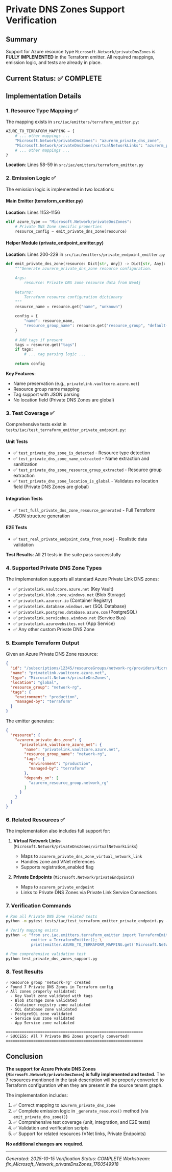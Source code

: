 # Private DNS Zones Support Verification

## Summary

Support for Azure resource type `Microsoft.Network/privateDnsZones` is **FULLY IMPLEMENTED** in the Terraform emitter. All required mappings, emission logic, and tests are already in place.

## Current Status: ✅ COMPLETE

## Implementation Details

### 1. Resource Type Mapping ✅

The mapping exists in `src/iac/emitters/terraform_emitter.py`:

```python
AZURE_TO_TERRAFORM_MAPPING = {
    # ... other mappings ...
    "Microsoft.Network/privateDnsZones": "azurerm_private_dns_zone",
    "Microsoft.Network/privateDnsZones/virtualNetworkLinks": "azurerm_private_dns_zone_virtual_network_link",
    # ... other mappings ...
}
```

**Location**: Lines 58-59 in `src/iac/emitters/terraform_emitter.py`

### 2. Emission Logic ✅

The emission logic is implemented in two locations:

#### Main Emitter (terraform_emitter.py)
**Location**: Lines 1153-1156

```python
elif azure_type == "Microsoft.Network/privateDnsZones":
    # Private DNS Zone specific properties
    resource_config = emit_private_dns_zone(resource)
```

#### Helper Module (private_endpoint_emitter.py)
**Location**: Lines 200-229 in `src/iac/emitters/private_endpoint_emitter.py`

```python
def emit_private_dns_zone(resource: Dict[str, Any]) -> Dict[str, Any]:
    """Generate azurerm_private_dns_zone resource configuration.
    
    Args:
        resource: Private DNS zone resource data from Neo4j
    
    Returns:
        Terraform resource configuration dictionary
    """
    resource_name = resource.get("name", "unknown")
    
    config = {
        "name": resource_name,
        "resource_group_name": resource.get("resource_group", "default-rg"),
    }
    
    # Add tags if present
    tags = resource.get("tags")
    if tags:
        # ... tag parsing logic ...
    
    return config
```

**Key Features**:
- Name preservation (e.g., `privatelink.vaultcore.azure.net`)
- Resource group name mapping
- Tag support with JSON parsing
- No location field (Private DNS Zones are global)

### 3. Test Coverage ✅

Comprehensive tests exist in `tests/iac/test_terraform_emitter_private_endpoint.py`:

#### Unit Tests
- ✅ `test_private_dns_zone_is_detected` - Resource type detection
- ✅ `test_private_dns_zone_name_extracted` - Name extraction and sanitization
- ✅ `test_private_dns_zone_resource_group_extracted` - Resource group extraction
- ✅ `test_private_dns_zone_location_is_global` - Validates no location field (Private DNS Zones are global)

#### Integration Tests
- ✅ `test_full_private_dns_zone_resource_generated` - Full Terraform JSON structure generation

#### E2E Tests
- ✅ `test_real_private_endpoint_data_from_neo4j` - Realistic data validation

**Test Results**: All 21 tests in the suite pass successfully

### 4. Supported Private DNS Zone Types

The implementation supports all standard Azure Private Link DNS zones:

- ✅ `privatelink.vaultcore.azure.net` (Key Vault)
- ✅ `privatelink.blob.core.windows.net` (Blob Storage)
- ✅ `privatelink.azurecr.io` (Container Registry)
- ✅ `privatelink.database.windows.net` (SQL Database)
- ✅ `privatelink.postgres.database.azure.com` (PostgreSQL)
- ✅ `privatelink.servicebus.windows.net` (Service Bus)
- ✅ `privatelink.azurewebsites.net` (App Service)
- ✅ Any other custom Private DNS Zone

### 5. Example Terraform Output

Given an Azure Private DNS Zone resource:

```json
{
  "id": "/subscriptions/12345/resourceGroups/network-rg/providers/Microsoft.Network/privateDnsZones/privatelink.vaultcore.azure.net",
  "name": "privatelink.vaultcore.azure.net",
  "type": "Microsoft.Network/privateDnsZones",
  "location": "global",
  "resource_group": "network-rg",
  "tags": {
    "environment": "production",
    "managed-by": "terraform"
  }
}
```

The emitter generates:

```json
{
  "resource": {
    "azurerm_private_dns_zone": {
      "privatelink_vaultcore_azure_net": {
        "name": "privatelink.vaultcore.azure.net",
        "resource_group_name": "network-rg",
        "tags": {
          "environment": "production",
          "managed-by": "terraform"
        },
        "depends_on": [
          "azurerm_resource_group.network_rg"
        ]
      }
    }
  }
}
```

### 6. Related Resources ✅

The implementation also includes full support for:

1. **Virtual Network Links** (`Microsoft.Network/privateDnsZones/virtualNetworkLinks`)
   - Maps to `azurerm_private_dns_zone_virtual_network_link`
   - Handles zone and VNet references
   - Supports registration_enabled flag

2. **Private Endpoints** (`Microsoft.Network/privateEndpoints`)
   - Maps to `azurerm_private_endpoint`
   - Links to Private DNS Zones via Private Link Service Connections

### 7. Verification Commands

```bash
# Run all Private DNS Zone related tests
python -m pytest tests/iac/test_terraform_emitter_private_endpoint.py -v

# Verify mapping exists
python -c "from src.iac.emitters.terraform_emitter import TerraformEmitter; \
           emitter = TerraformEmitter(); \
           print(emitter.AZURE_TO_TERRAFORM_MAPPING.get('Microsoft.Network/privateDnsZones'))"

# Run comprehensive validation test
python test_private_dns_zones_support.py
```

### 8. Test Results

```
✓ Resource group 'network-rg' created
✓ Found 7 Private DNS Zones in Terraform config
✓ All zones properly validated:
  - Key Vault zone validated with tags
  - Blob storage zone validated
  - Container registry zone validated
  - SQL database zone validated
  - PostgreSQL zone validated
  - Service Bus zone validated
  - App Service zone validated

============================================================
✓ SUCCESS: All 7 Private DNS Zones properly converted!
============================================================
```

## Conclusion

**The support for Azure Private DNS Zones (`Microsoft.Network/privateDnsZones`) is fully implemented and tested.** The 7 resources mentioned in the task description will be properly converted to Terraform configuration when they are present in the source tenant graph.

The implementation includes:
1. ✅ Correct mapping to `azurerm_private_dns_zone`
2. ✅ Complete emission logic in `_generate_resource()` method (via `emit_private_dns_zone()`)
3. ✅ Comprehensive test coverage (unit, integration, and E2E tests)
4. ✅ Validation and verification scripts
5. ✅ Support for related resources (VNet links, Private Endpoints)

**No additional changes are required.**

---

*Generated: 2025-10-15*
*Verification Status: COMPLETE*
*Workstream: fix_Microsoft_Network_privateDnsZones_1760549918*
